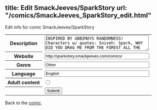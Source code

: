title: Edit SmackJeeves/SparkStory
url: "/comics/SmackJeeves_SparkStory_edit.html"
---
Edit info for comic SmackJeeves/SparkStory

<form name="comic" action="http://gaepostmail.appspot.com/comic/" method="post">
<table class="comicinfo">
<tr>
<th>Description</th><td><textarea name="description" cols="40" rows="3">INSPIRED BY ABBIMAYS RANDOMNESS! Characters w/ quotes: Sniveh: Spark, WHY DID YOU DRAG ME FROM THE FOREST ALL THE WAY OUT HERE?! Brokor: DON'T YOU DARE PRESS THE PURPLE BUTT-*explodes* Dameon: *messing with doofus' radio* Doofus: If you don't stop trying to change the radio station on my tank, I swear to Black Mesa I will come over there with an army of pies! Dameon: *Does a faceplant on the side of the Lor Starcutter* Magolor: SERIOUSLY?! Plazy: Ok now who's ready for SCIENCE! .... anyone Dave: I heard Science. Dub: Dave, get out. You haven't made an appearance yet. T_T Galacta: Galacta is my name, teleporting is my game! Thunderbolt: I met someone named Galacta KNIGHT but never galacta... RJ: NEEDA DISPENSER HERE</textarea></td>
</tr>
<tr>
<th>Website</th><td><input type="text" name="url" value="http://sparkstory.smackjeeves.com/comics/" size="40"/></td>
</tr>
<tr>
<th>Genre</th><td><input type="text" name="genre" value="Other" size="40"/></td>
</tr>
<tr>
<th>Language</th><td><input type="text" name="language" value="English" size="40"/></td>
</tr>
<tr>
<th>Adult content</th><td><input type="checkbox" name="adult" value="adult" /></td>
</tr>
<tr>
<th></th><td>
<input type="hidden" name="comic" value="SmackJeeves_SparkStory" />
<input type="submit" name="submit" value="Submit" />
</td>
</tr>
</table>
</form>

Back to the [comic](SmackJeeves_SparkStory.html).
